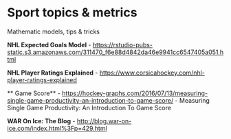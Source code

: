 # Sport topics & metrics
Mathematic models, tips &amp; tricks




**NHL Expected Goals Model** - https://rstudio-pubs-static.s3.amazonaws.com/311470_f6e88d4842da46e9941cc6547405a051.html

**NHL Player Ratings Explained** - https://www.corsicahockey.com/nhl-player-ratings-explained

** Game Score** - https://hockey-graphs.com/2016/07/13/measuring-single-game-productivity-an-introduction-to-game-score/ - Measuring Single Game Productivity: An Introduction To Game Score

**WAR On Ice: The Blog** - http://blog.war-on-ice.com/index.html%3Fp=429.html
